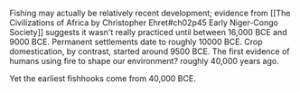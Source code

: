 Fishing may actually be relatively recent development; evidence from [[The Civilizations of Africa by Christopher Ehret#ch02p45 Early Niger-Congo Society]] suggests it wasn't really practiced until between 16,000 BCE and 9000 BCE. Permanent settlements date to roughly 10000 BCE. Crop domestication, by contrast, started around 9500 BCE. The first evidence of humans using fire to shape our environment? roughly 40,000 years ago. 

Yet the earliest fishhooks come from 40,000 BCE. 